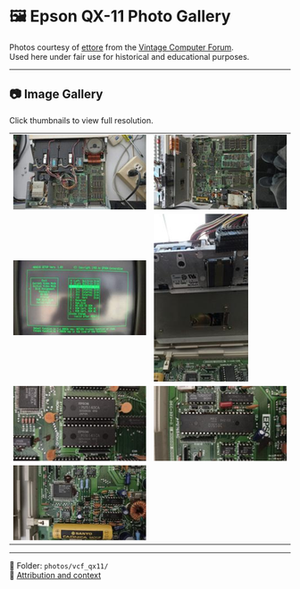 # 🖼️ Epson QX-11 Photo Gallery

Photos courtesy of [ettore](https://forum.vcfed.org/index.php?members/ettore.63209/) from the [Vintage Computer Forum](https://forum.vcfed.org/index.php?threads/epson-qx-owners-please-join.1209041/post-1382394).  
Used here under fair use for historical and educational purposes.

---

## 📷 Image Gallery

Click thumbnails to view full resolution.

<table>
  <tr>
    <td><a href="../photos/vcf_qx11//qx11_motherboard_top_1.jpeg"><img src="thumb_qx11_motherboard_top_1.jpeg" alt="Motherboard Top 1"></a></td>
    <td><a href="qx11_motherboard_top_2.jpeg"><img src="thumb_qx11_motherboard_top_2.jpeg" alt="Motherboard Top 2"></a></td>
  </tr>
  <tr>
    <td><a href="qx11_setup_screen.jpeg"><img src="thumb_qx11_setup_screen.jpeg" alt="Setup Screen"></a></td>
    <td><a href="qx11_motherboard_diskDrive_EPSON_SMD-100.jpeg"><img src="thumb_qx11_motherboard_diskDrive_EPSON_SMD-100.jpeg" alt="Disk Drive SMD-100"></a></td>
  </tr>
  <tr>
    <td><a href="qx11_motherboard_ROM.jpeg"><img src="thumb_qx11_motherboard_ROM.jpeg" alt="ROM Chips"></a></td>
    <td><a href="qx11_motherboard_ucD765AC_Disco_controller.jpeg"><img src="thumb_qx11_motherboard_ucD765AC_Disco_controller.jpeg" alt="Disk Controller D765AC"></a></td>
  </tr>
  <tr>
    <td><a href="qx11_GAFDDC.jpeg"><img src="thumb_qx11_GAFDDC.jpeg" alt="GAFDDC Gate Array"></a></td>
    <td></td>
  </tr>
</table>

---

📂 Folder: `photos/vcf_qx11/`  
📝 [Attribution and context](README.md)
